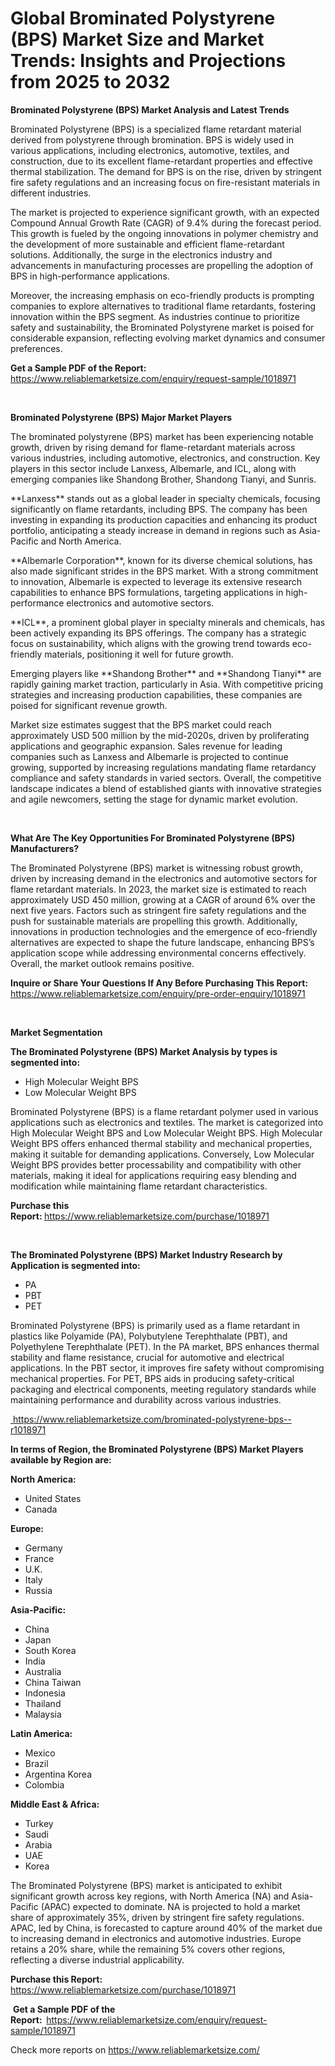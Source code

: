 <p><h1>Global Brominated Polystyrene (BPS) Market Size and Market Trends: Insights and Projections from 2025 to 2032</h1></p><p><strong>Brominated Polystyrene (BPS) Market Analysis and Latest Trends</strong></p>
<p><p>Brominated Polystyrene (BPS) is a specialized flame retardant material derived from polystyrene through bromination. BPS is widely used in various applications, including electronics, automotive, textiles, and construction, due to its excellent flame-retardant properties and effective thermal stabilization. The demand for BPS is on the rise, driven by stringent fire safety regulations and an increasing focus on fire-resistant materials in different industries.</p><p>The market is projected to experience significant growth, with an expected Compound Annual Growth Rate (CAGR) of 9.4% during the forecast period. This growth is fueled by the ongoing innovations in polymer chemistry and the development of more sustainable and efficient flame-retardant solutions. Additionally, the surge in the electronics industry and advancements in manufacturing processes are propelling the adoption of BPS in high-performance applications. </p><p>Moreover, the increasing emphasis on eco-friendly products is prompting companies to explore alternatives to traditional flame retardants, fostering innovation within the BPS segment. As industries continue to prioritize safety and sustainability, the Brominated Polystyrene market is poised for considerable expansion, reflecting evolving market dynamics and consumer preferences.</p></p>
<p><strong>Get a Sample PDF of the Report:&nbsp;</strong> <a href="https://www.reliablemarketsize.com/enquiry/request-sample/1018971?utm_campaign=3217&utm_medium=2&utm_source=Github&utm_content=ia&utm_term=21032025&utm_id=brominated-polystyrene-bps">https://www.reliablemarketsize.com/enquiry/request-sample/1018971</a></p>
<p>&nbsp;</p>
<p><strong>Brominated Polystyrene (BPS) Major Market Players</strong></p>
<p><p>The brominated polystyrene (BPS) market has been experiencing notable growth, driven by rising demand for flame-retardant materials across various industries, including automotive, electronics, and construction. Key players in this sector include Lanxess, Albemarle, and ICL, along with emerging companies like Shandong Brother, Shandong Tianyi, and Sunris.</p><p>**Lanxess** stands out as a global leader in specialty chemicals, focusing significantly on flame retardants, including BPS. The company has been investing in expanding its production capacities and enhancing its product portfolio, anticipating a steady increase in demand in regions such as Asia-Pacific and North America. </p><p>**Albemarle Corporation**, known for its diverse chemical solutions, has also made significant strides in the BPS market. With a strong commitment to innovation, Albemarle is expected to leverage its extensive research capabilities to enhance BPS formulations, targeting applications in high-performance electronics and automotive sectors.</p><p>**ICL**, a prominent global player in specialty minerals and chemicals, has been actively expanding its BPS offerings. The company has a strategic focus on sustainability, which aligns with the growing trend towards eco-friendly materials, positioning it well for future growth.</p><p>Emerging players like **Shandong Brother** and **Shandong Tianyi** are rapidly gaining market traction, particularly in Asia. With competitive pricing strategies and increasing production capabilities, these companies are poised for significant revenue growth.</p><p>Market size estimates suggest that the BPS market could reach approximately USD 500 million by the mid-2020s, driven by proliferating applications and geographic expansion. Sales revenue for leading companies such as Lanxess and Albemarle is projected to continue growing, supported by increasing regulations mandating flame retardancy compliance and safety standards in varied sectors. Overall, the competitive landscape indicates a blend of established giants with innovative strategies and agile newcomers, setting the stage for dynamic market evolution.</p></p>
<p>&nbsp;</p>
<p><strong>What Are The Key Opportunities For Brominated Polystyrene (BPS) Manufacturers?</strong></p>
<p><p>The Brominated Polystyrene (BPS) market is witnessing robust growth, driven by increasing demand in the electronics and automotive sectors for flame retardant materials. In 2023, the market size is estimated to reach approximately USD 450 million, growing at a CAGR of around 6% over the next five years. Factors such as stringent fire safety regulations and the push for sustainable materials are propelling this growth. Additionally, innovations in production technologies and the emergence of eco-friendly alternatives are expected to shape the future landscape, enhancing BPS’s application scope while addressing environmental concerns effectively. Overall, the market outlook remains positive.</p></p>
<p><strong>Inquire or Share Your Questions If Any Before Purchasing This Report:</strong> <a href="https://www.reliablemarketsize.com/enquiry/pre-order-enquiry/1018971?utm_campaign=3217&utm_medium=2&utm_source=Github&utm_content=ia&utm_term=21032025&utm_id=brominated-polystyrene-bps">https://www.reliablemarketsize.com/enquiry/pre-order-enquiry/1018971</a></p>
<p>&nbsp;</p>
<p><strong>Market Segmentation</strong></p>
<p><strong>The Brominated Polystyrene (BPS) Market Analysis by types is segmented into:</strong></p>
<p><ul><li>High Molecular Weight BPS</li><li>Low Molecular Weight BPS</li></ul></p>
<p><p>Brominated Polystyrene (BPS) is a flame retardant polymer used in various applications such as electronics and textiles. The market is categorized into High Molecular Weight BPS and Low Molecular Weight BPS. High Molecular Weight BPS offers enhanced thermal stability and mechanical properties, making it suitable for demanding applications. Conversely, Low Molecular Weight BPS provides better processability and compatibility with other materials, making it ideal for applications requiring easy blending and modification while maintaining flame retardant characteristics.</p></p>
<p><strong>Purchase this Report:&nbsp;</strong><a href="https://www.reliablemarketsize.com/purchase/1018971?utm_campaign=3217&utm_medium=2&utm_source=Github&utm_content=ia&utm_term=21032025&utm_id=brominated-polystyrene-bps">https://www.reliablemarketsize.com/purchase/1018971</a></p>
<p>&nbsp;</p>
<p><strong>The Brominated Polystyrene (BPS) Market Industry Research by Application is segmented into:</strong></p>
<p><ul><li>PA</li><li>PBT</li><li>PET</li></ul></p>
<p><p>Brominated Polystyrene (BPS) is primarily used as a flame retardant in plastics like Polyamide (PA), Polybutylene Terephthalate (PBT), and Polyethylene Terephthalate (PET). In the PA market, BPS enhances thermal stability and flame resistance, crucial for automotive and electrical applications. In the PBT sector, it improves fire safety without compromising mechanical properties. For PET, BPS aids in producing safety-critical packaging and electrical components, meeting regulatory standards while maintaining performance and durability across various industries.</p></p>
<p><a href="https://www.reliablemarketsize.com/brominated-polystyrene-bps--r1018971?utm_campaign=3217&utm_medium=2&utm_source=Github&utm_content=ia&utm_term=21032025&utm_id=brominated-polystyrene-bps">&nbsp;https://www.reliablemarketsize.com/brominated-polystyrene-bps--r1018971</a></p>
<p><strong>In terms of Region, the Brominated Polystyrene (BPS) Market Players available by Region are:</strong></p>
<p>
    <p> <strong> North America: </strong>
        <ul>
            <li>United States</li>
            <li>Canada</li>
        </ul>
        </p> 
    <p> <strong> Europe: </strong>
        <ul>
            <li>Germany</li>
            <li>France</li>
            <li>U.K.</li>
            <li>Italy</li>
            <li>Russia</li>
        </ul>
        </p> 
    <p> <strong> Asia-Pacific: </strong>
        <ul>
            <li>China</li>
            <li>Japan</li>
            <li>South Korea</li>
            <li>India</li>
            <li>Australia</li>
            <li>China Taiwan</li>
            <li>Indonesia</li>
            <li>Thailand</li>
            <li>Malaysia</li>
        </ul>
        </p> 
    <p> <strong> Latin America: </strong>
        <ul>
            <li>Mexico</li>
            <li>Brazil</li>
            <li>Argentina Korea</li>
            <li>Colombia</li>
        </ul>
        </p> 
    <p> <strong> Middle East & Africa: </strong>
        <ul>
            <li>Turkey</li>
            <li>Saudi</li>
            <li>Arabia</li>
            <li>UAE</li>
            <li>Korea</li>
        </ul>
    </p>
    </p>
<p><p>The Brominated Polystyrene (BPS) market is anticipated to exhibit significant growth across key regions, with North America (NA) and Asia-Pacific (APAC) expected to dominate. NA is projected to hold a market share of approximately 35%, driven by stringent fire safety regulations. APAC, led by China, is forecasted to capture around 40% of the market due to increasing demand in electronics and automotive industries. Europe retains a 20% share, while the remaining 5% covers other regions, reflecting a diverse industrial applicability.</p></p>
<p><strong>Purchase this Report: </strong><a href="https://www.reliablemarketsize.com/purchase/1018971?utm_campaign=3217&utm_medium=2&utm_source=Github&utm_content=ia&utm_term=21032025&utm_id=brominated-polystyrene-bps">https://www.reliablemarketsize.com/purchase/1018971</a></p>
<p>&nbsp;<strong>Get a Sample PDF of the Report:&nbsp;&nbsp;</strong><a href="https://www.reliablemarketsize.com/enquiry/request-sample/1018971?utm_campaign=3217&utm_medium=2&utm_source=Github&utm_content=ia&utm_term=21032025&utm_id=brominated-polystyrene-bps">https://www.reliablemarketsize.com/enquiry/request-sample/1018971</a></p>
<p><strong></strong></p>
<p>Check more reports on <a href="https://www.reliablemarketsize.com/?utm_campaign=3217&utm_medium=2&utm_source=Github&utm_content=ia&utm_term=21032025&utm_id=brominated-polystyrene-bps">https://www.reliablemarketsize.com/</a></p>